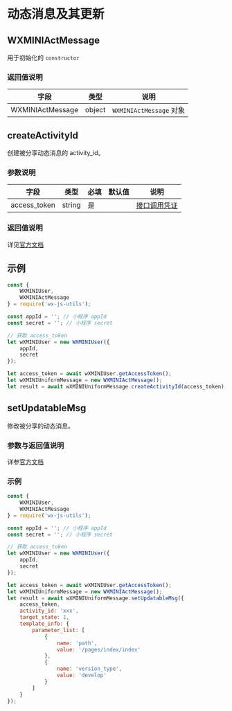 # 动态消息及其更新

## WXMINIActMessage

用于初始化的 `constructor`

### 返回值说明

| 字段 | 类型 | 说明
| --- | --- | ---
| WXMINIActMessage | object | `WXMINIActMessage` 对象

## createActivityId

 创建被分享动态消息的 activity_id。

### 参数说明

| 字段 | 类型 | 必填 | 默认值 | 说明
| --- | --- | --- | --- | ---
| access_token | string | 是 | | [接口调用凭证](https://developers.weixin.qq.com/miniprogram/dev/api/getAccessToken.html)

### 返回值说明

详见[官方文档](https://developers.weixin.qq.com/miniprogram/dev/api/createActivityId.html)

## 示例

```js
const {
    WXMINIUser,
    WXMINIActMessage
} = require('wx-js-utils');

const appId = ''; // 小程序 appId
const secret = ''; // 小程序 secret

// 获取 access_token
let wXMINIUser = new WXMINIUser({
    appId,
    secret
});

let access_token = await wXMINIUser.getAccessToken();
let wXMINIUniformMessage = new WXMINIActMessage();
let result = await wXMINIUniformMessage.createActivityId(access_token);
```

## setUpdatableMsg

修改被分享的动态消息。

### 参数与返回值说明

详参[官方文档](https://developers.weixin.qq.com/miniprogram/dev/api/setUpdatableMsg.html)

### 示例

```js
const {
    WXMINIUser,
    WXMINIActMessage
} = require('wx-js-utils');

const appId = ''; // 小程序 appId
const secret = ''; // 小程序 secret

// 获取 access_token
let wXMINIUser = new WXMINIUser({
    appId,
    secret
});

let access_token = await wXMINIUser.getAccessToken();
let wXMINIUniformMessage = new WXMINIActMessage();
let result = await wXMINIUniformMessage.setUpdatableMsg({
    access_token,
    activity_id: 'xxx',
    target_state: 1,
    template_info: {
        parameter_list: [
            {
                name: 'path',
                value: '/pages/index/index'
            },
            {
                name: 'version_type',
                value: 'develop'
            }
        ]
    }
});
```
